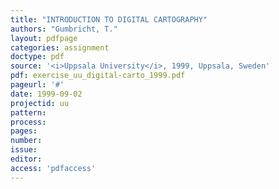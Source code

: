 ```yaml
---
title: "INTRODUCTION TO DIGITAL CARTOGRAPHY"
authors: "Gumbricht, T."
layout: pdfpage
categories: assignment
doctype: pdf
source: '<i>Uppsala University</i>, 1999, Uppsala, Sweden'
pdf: exercise_uu_digital-carto_1999.pdf
pageurl: '#'
date: 1999-09-02
projectid: uu
pattern:
process:
pages:
number:
issue:
editor:
access: 'pdfaccess'
---
```

